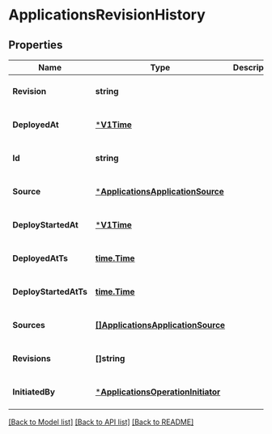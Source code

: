 # ApplicationsRevisionHistory

## Properties
Name | Type | Description | Notes
------------ | ------------- | ------------- | -------------
**Revision** | **string** |  | [optional] [default to null]
**DeployedAt** | [***V1Time**](v1Time.md) |  | [optional] [default to null]
**Id** | **string** |  | [optional] [default to null]
**Source** | [***ApplicationsApplicationSource**](applicationsApplicationSource.md) |  | [optional] [default to null]
**DeployStartedAt** | [***V1Time**](v1Time.md) |  | [optional] [default to null]
**DeployedAtTs** | [**time.Time**](time.Time.md) |  | [optional] [default to null]
**DeployStartedAtTs** | [**time.Time**](time.Time.md) |  | [optional] [default to null]
**Sources** | [**[]ApplicationsApplicationSource**](applicationsApplicationSource.md) |  | [optional] [default to null]
**Revisions** | **[]string** |  | [optional] [default to null]
**InitiatedBy** | [***ApplicationsOperationInitiator**](applicationsOperationInitiator.md) |  | [optional] [default to null]

[[Back to Model list]](../README.md#documentation-for-models) [[Back to API list]](../README.md#documentation-for-api-endpoints) [[Back to README]](../README.md)

